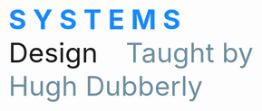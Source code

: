 <html>
  <head>
    <body>
      <p><font style="helvetica" size="45" weight="20"> <strong><font color="#1789FC"> S Y S T E M S </font> </strong>&ensp; Design </font> &emsp; &emsp; <font size="20" color="6d8ea0"> Taught by Hugh Dubberly</font>

